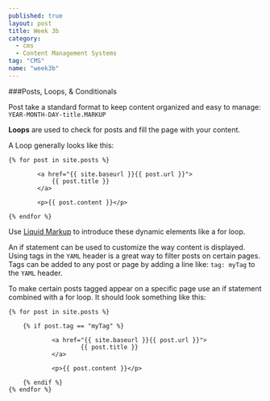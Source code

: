 ```yaml
---
published: true
layout: post
title: Week 3b
category: 
  - cms
  - Content Management Systems
tag: "CMS"
name: "week3b"
---
```


###Posts, Loops, & Conditionals

Post take a standard format to keep content organized and easy to manage: `YEAR-MONTH-DAY-title.MARKUP`

**Loops** are used to check for posts and fill the page with your content. 

A Loop generally looks like this: 

    {% for post in site.posts %}

			<a href="{{ site.baseurl }}{{ post.url }}">
				{{ post.title }} 
			</a>

			<p>{{ post.content }}</p>

	{% endfor %}


Use [Liquid Markup](http://liquidmarkup.org/) to introduce these dynamic elements like a for loop. 

An if statement can be used to customize the way content is displayed. Using tags in the `YAML` header is a great way to filter posts on certain pages. Tags can be added to any post or page by adding a line like: `tag: myTag` to the `YAML` header.

To make certain posts tagged appear on a specific page use an if statement combined with a for loop. It should look something like this:

    {% for post in site.posts %}

		{% if post.tag == "myTag" %}

				<a href="{{ site.baseurl }}{{ post.url }}">
						{{ post.title }} 
				</a>

				<p>{{ post.content }}</p>
				
		{% endif %}
	{% endfor %}




